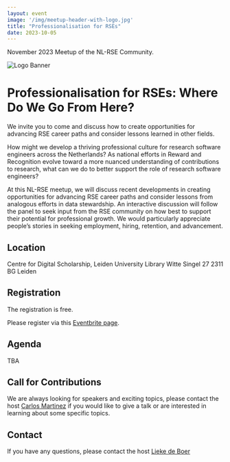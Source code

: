 ```yaml
---
layout: event
image: '/img/meetup-header-with-logo.jpg'
title: "Professionalisation for RSEs"
date: 2023-10-05
---
```


November 2023 Meetup of the NL-RSE Community.
<!--break-->
![Logo Banner](/img/meetups/logo-banner.jpg)

# Professionalisation for RSEs: Where Do We Go From Here?
We invite you to come and discuss how to create opportunities for advancing RSE career paths and consider lessons learned in other fields.


How might we develop a thriving professional culture for research software engineers across the Netherlands? As national efforts in Reward and Recognition evolve toward a more nuanced understanding of contributions to research, what can we do to better support the role of research software engineers?

At this NL-RSE meetup, we will discuss recent developments in creating opportunities for advancing RSE career paths and consider lessons from analogous efforts in data stewardship. An interactive discussion will follow the panel to seek input from the RSE community on how best to support their potential for professional growth. We would particularly appreciate people’s stories in seeking employment, hiring, retention, and advancement.


## Location
Centre for Digital Scholarship, Leiden University Library
Witte Singel 27 2311 BG Leiden

## Registration
The registration is free.

Please register via this [Eventbrite page](https://www.eventbrite.nl/e/professionalisation-for-rses-where-do-we-go-from-here-tickets-732114773997).

## Agenda

TBA

## Call for Contributions
We are always looking for speakers and exciting topics, please contact the host [Carlos Martinez](mailto:c.martinez@esciencecenter.nl) if you would like to give a talk or are interested in learning about some specific topics.

## Contact
If you have any questions, please contact the host [Lieke de Boer](mailto:l.deboer@esciencecenter.nl)
